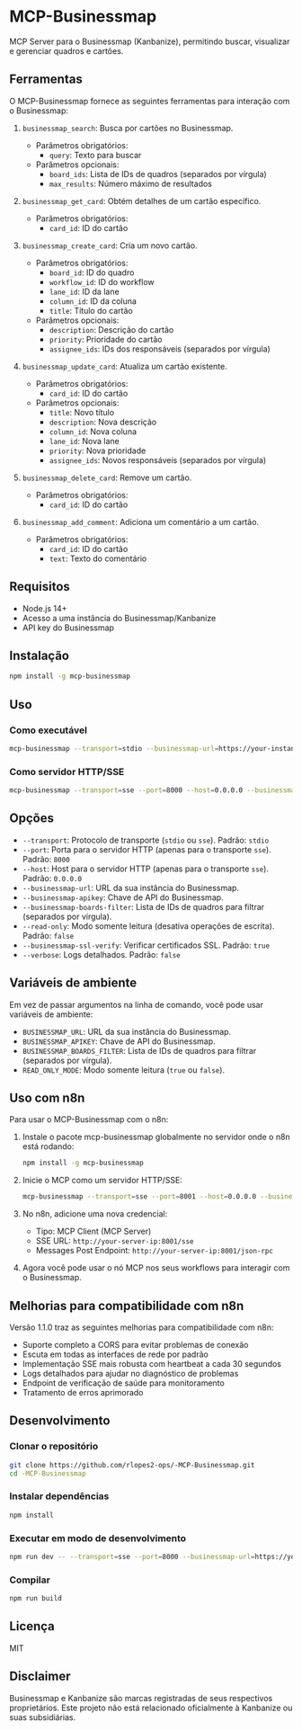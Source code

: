 # MCP-Businessmap

MCP Server para o Businessmap (Kanbanize), permitindo buscar, visualizar e gerenciar quadros e cartões.

## Ferramentas

O MCP-Businessmap fornece as seguintes ferramentas para interação com o Businessmap:

1. `businessmap_search`: Busca por cartões no Businessmap.
   - Parâmetros obrigatórios:
     - `query`: Texto para buscar
   - Parâmetros opcionais:
     - `board_ids`: Lista de IDs de quadros (separados por vírgula)
     - `max_results`: Número máximo de resultados

2. `businessmap_get_card`: Obtém detalhes de um cartão específico.
   - Parâmetros obrigatórios:
     - `card_id`: ID do cartão

3. `businessmap_create_card`: Cria um novo cartão.
   - Parâmetros obrigatórios:
     - `board_id`: ID do quadro
     - `workflow_id`: ID do workflow
     - `lane_id`: ID da lane
     - `column_id`: ID da coluna
     - `title`: Título do cartão
   - Parâmetros opcionais:
     - `description`: Descrição do cartão
     - `priority`: Prioridade do cartão
     - `assignee_ids`: IDs dos responsáveis (separados por vírgula)

4. `businessmap_update_card`: Atualiza um cartão existente.
   - Parâmetros obrigatórios:
     - `card_id`: ID do cartão
   - Parâmetros opcionais:
     - `title`: Novo título
     - `description`: Nova descrição
     - `column_id`: Nova coluna
     - `lane_id`: Nova lane
     - `priority`: Nova prioridade
     - `assignee_ids`: Novos responsáveis (separados por vírgula)

5. `businessmap_delete_card`: Remove um cartão.
   - Parâmetros obrigatórios:
     - `card_id`: ID do cartão

6. `businessmap_add_comment`: Adiciona um comentário a um cartão.
   - Parâmetros obrigatórios:
     - `card_id`: ID do cartão
     - `text`: Texto do comentário

## Requisitos

- Node.js 14+
- Acesso a uma instância do Businessmap/Kanbanize
- API key do Businessmap

## Instalação

```bash
npm install -g mcp-businessmap
```

## Uso

### Como executável

```bash
mcp-businessmap --transport=stdio --businessmap-url=https://your-instance.businessmap.io --businessmap-apikey=YOUR_API_KEY
```

### Como servidor HTTP/SSE

```bash
mcp-businessmap --transport=sse --port=8000 --host=0.0.0.0 --businessmap-url=https://your-instance.businessmap.io --businessmap-apikey=YOUR_API_KEY
```

## Opções

- `--transport`: Protocolo de transporte (`stdio` ou `sse`). Padrão: `stdio`
- `--port`: Porta para o servidor HTTP (apenas para o transporte `sse`). Padrão: `8000`
- `--host`: Host para o servidor HTTP (apenas para o transporte `sse`). Padrão: `0.0.0.0`
- `--businessmap-url`: URL da sua instância do Businessmap.
- `--businessmap-apikey`: Chave de API do Businessmap.
- `--businessmap-boards-filter`: Lista de IDs de quadros para filtrar (separados por vírgula).
- `--read-only`: Modo somente leitura (desativa operações de escrita). Padrão: `false`
- `--businessmap-ssl-verify`: Verificar certificados SSL. Padrão: `true`
- `--verbose`: Logs detalhados. Padrão: `false`

## Variáveis de ambiente

Em vez de passar argumentos na linha de comando, você pode usar variáveis de ambiente:

- `BUSINESSMAP_URL`: URL da sua instância do Businessmap.
- `BUSINESSMAP_APIKEY`: Chave de API do Businessmap.
- `BUSINESSMAP_BOARDS_FILTER`: Lista de IDs de quadros para filtrar (separados por vírgula).
- `READ_ONLY_MODE`: Modo somente leitura (`true` ou `false`).

## Uso com n8n

Para usar o MCP-Businessmap com o n8n:

1. Instale o pacote mcp-businessmap globalmente no servidor onde o n8n está rodando:
   ```bash
   npm install -g mcp-businessmap
   ```

2. Inicie o MCP como um servidor HTTP/SSE:
   ```bash
   mcp-businessmap --transport=sse --port=8001 --host=0.0.0.0 --businessmap-url=https://your-instance.businessmap.io --businessmap-apikey=YOUR_API_KEY --verbose
   ```

3. No n8n, adicione uma nova credencial:
   - Tipo: MCP Client (MCP Server)
   - SSE URL: `http://your-server-ip:8001/sse`
   - Messages Post Endpoint: `http://your-server-ip:8001/json-rpc`

4. Agora você pode usar o nó MCP nos seus workflows para interagir com o Businessmap.

## Melhorias para compatibilidade com n8n

Versão 1.1.0 traz as seguintes melhorias para compatibilidade com n8n:

- Suporte completo a CORS para evitar problemas de conexão
- Escuta em todas as interfaces de rede por padrão
- Implementação SSE mais robusta com heartbeat a cada 30 segundos
- Logs detalhados para ajudar no diagnóstico de problemas
- Endpoint de verificação de saúde para monitoramento
- Tratamento de erros aprimorado

## Desenvolvimento

### Clonar o repositório

```bash
git clone https://github.com/rlopes2-ops/-MCP-Businessmap.git
cd -MCP-Businessmap
```

### Instalar dependências

```bash
npm install
```

### Executar em modo de desenvolvimento

```bash
npm run dev -- --transport=sse --port=8000 --businessmap-url=https://your-instance.businessmap.io --businessmap-apikey=YOUR_API_KEY
```

### Compilar

```bash
npm run build
```

## Licença

MIT

## Disclaimer

Businessmap e Kanbanize são marcas registradas de seus respectivos proprietários. Este projeto não está relacionado oficialmente à Kanbanize ou suas subsidiárias. 